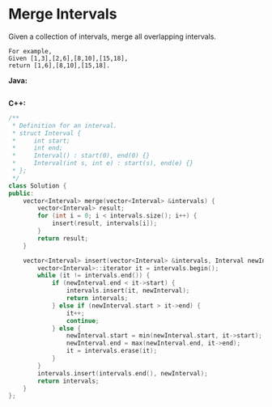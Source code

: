 # Merge Intervals

Given a collection of intervals, merge all overlapping intervals.

    For example,
    Given [1,3],[2,6],[8,10],[15,18],
    return [1,6],[8,10],[15,18].

**Java:**
```java

```

**C++:**
```c++
/**
 * Definition for an interval.
 * struct Interval {
 *     int start;
 *     int end;
 *     Interval() : start(0), end(0) {}
 *     Interval(int s, int e) : start(s), end(e) {}
 * };
 */
class Solution {
public:
    vector<Interval> merge(vector<Interval> &intervals) {
        vector<Interval> result;
        for (int i = 0; i < intervals.size(); i++) {
            insert(result, intervals[i]);
        }
        return result;
    }

    vector<Interval> insert(vector<Interval> &intervals, Interval newInterval) {
        vector<Interval>::iterator it = intervals.begin();
        while (it != intervals.end()) {
            if (newInterval.end < it->start) {
                intervals.insert(it, newInterval);
                return intervals;
            } else if (newInterval.start > it->end) {
                it++;
                continue;
            } else {
                newInterval.start = min(newInterval.start, it->start);
                newInterval.end = max(newInterval.end, it->end);
                it = intervals.erase(it);
            }
        }
        intervals.insert(intervals.end(), newInterval);
        return intervals;
    }
};
```
